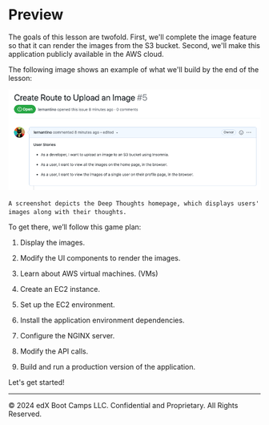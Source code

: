# Preview

The goals of this lesson are twofold. First, we'll complete the image feature so that it can render the images from the S3 bucket. Second, we'll make this application publicly available in the AWS cloud.

The following image shows an example of what we'll build by the end of the lesson:

![](../Images/200-github-issue-5.png)

`A screenshot depicts the Deep Thoughts homepage, which displays users' images along with their thoughts.`

To get there, we’ll follow this game plan:

1. Display the images.

2. Modify the UI components to render the images.

3. Learn about AWS virtual machines. (VMs)

4. Create an EC2 instance.

5. Set up the EC2 environment.

6. Install the application environment dependencies.

7. Configure the NGINX server.

8. Modify the API calls.

9. Build and run a production version of the application.

Let's get started!

---
© 2024 edX Boot Camps LLC. Confidential and Proprietary. All Rights Reserved.